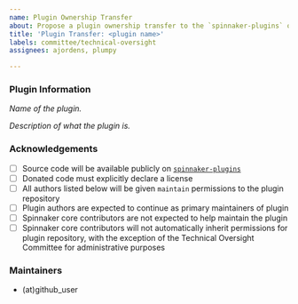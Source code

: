 ```yaml
---
name: Plugin Ownership Transfer
about: Propose a plugin ownership transfer to the `spinnaker-plugins` organization. For more information, please see the documentation for community donated plugins in the governance repository.
title: 'Plugin Transfer: <plugin name>'
labels: committee/technical-oversight
assignees: ajordens, plumpy

---
```


### Plugin Information

_Name of the plugin._

_Description of what the plugin is._

### Acknowledgements

- [ ] Source code will be available publicly on [`spinnaker-plugins`](https://github.com/spinnaker-plugins)
- [ ] Donated code must explicitly declare a license
- [ ] All authors listed below will be given `maintain` permissions to the plugin repository
- [ ] Plugin authors are expected to continue as primary maintainers of plugin
- [ ] Spinnaker core contributors are not expected to help maintain the plugin
- [ ] Spinnaker core contributors will not automatically inherit permissions for plugin repository, with the exception of the Technical Oversight Committee for administrative purposes

### Maintainers

- (at)github_user
